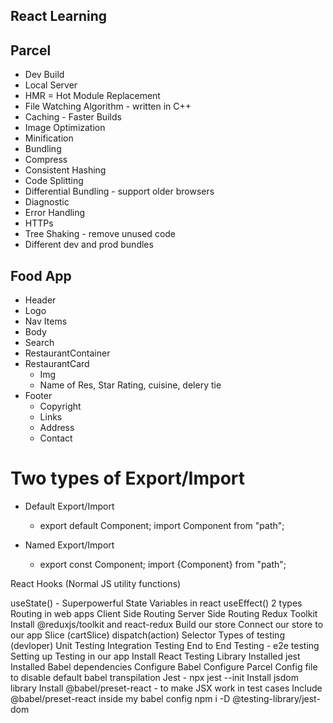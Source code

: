## React Learning

## Parcel
- Dev Build
- Local Server
- HMR = Hot Module Replacement
- File Watching Algorithm - written in C++
- Caching - Faster Builds
- Image Optimization
- Minification
- Bundling
- Compress
- Consistent Hashing
- Code Splitting
- Differential Bundling - support older browsers
- Diagnostic
- Error Handling
- HTTPs
- Tree Shaking - remove unused code
- Different dev and prod bundles

## Food App

- Header
- Logo
- Nav Items
- Body
- Search
- RestaurantContainer
- RestaurantCard
    - Img
    - Name of Res, Star Rating, cuisine, delery tie
- Footer
    - Copyright
    - Links
    - Address
    - Contact 

# Two types of Export/Import

- Default Export/Import
    - export default Component; import Component from "path";

- Named Export/Import
    - export const Component; import {Component} from "path";

React Hooks
(Normal JS utility functions)

useState() - Superpowerful State Variables in react
useEffect()
2 types Routing in web apps
Client Side Routing
Server Side Routing
Redux Toolkit
Install @reduxjs/toolkit and react-redux
Build our store
Connect our store to our app
Slice (cartSlice)
dispatch(action)
Selector
Types of testing (devloper)
Unit Testing
Integration Testing
End to End Testing - e2e testing
Setting up Testing in our app
Install React Testing Library
Installed jest
Installed Babel dependencies
Configure Babel
Configure Parcel Config file to disable default babel transpilation
Jest - npx jest --init
Install jsdom library
Install @babel/preset-react - to make JSX work in test cases
Include @babel/preset-react inside my babel config
npm i -D @testing-library/jest-dom